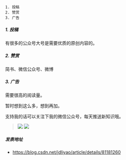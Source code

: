 ```
1. 投稿
2. 赞赏
3. 广告
```

##### 1. 投稿

有很多的公众号大号是需要优质的原创内容的。

##### 2. 赞赏

简书、微信公众号、微博

##### 3. 广告

需要很高的阅读量。

暂时想到这么多，想到再加。

支持我的话可以关注下我的微信公众号，每天推送新知识哦。

> ![](C:\Users\ttxxl\Pictures\20180404220912740.jpg) ![](C:\Users\ttxxl\Pictures\qrcode_for_gh_e125acf2ab2b_258.jpg)
>
> 



##### 发表地址

* https://blog.csdn.net/jdliyao/article/details/81181260